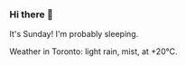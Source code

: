 ### Hi there :wave:

It's Sunday! I'm probably sleeping.

Weather in Toronto: light rain, mist, at +20°C.
